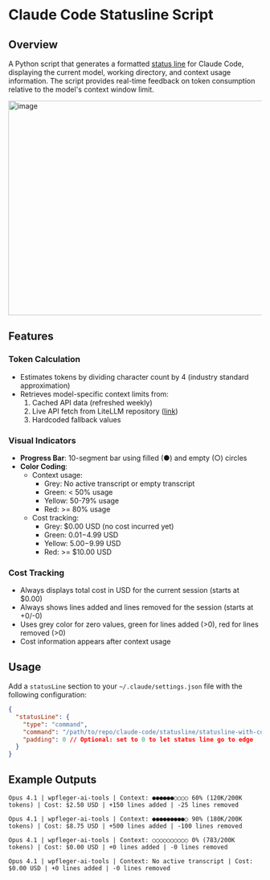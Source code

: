 # Claude Code Statusline Script

## Overview

A Python script that generates a formatted [status line](https://docs.anthropic.com/en/docs/claude-code/statusline) for Claude Code, displaying the current model, working directory, and context usage information. The script provides real-time feedback on token consumption relative to the model's context window limit.

<img width="1217" height="427" alt="image" src="https://github.com/user-attachments/assets/a5542835-f523-402c-8364-9a3efa156a04" />

## Features

### Token Calculation
- Estimates tokens by dividing character count by 4 (industry standard approximation)
- Retrieves model-specific context limits from:
  1. Cached API data (refreshed weekly)
  2. Live API fetch from LiteLLM repository ([link](https://raw.githubusercontent.com/BerriAI/litellm/main/model_prices_and_context_window.json))
  3. Hardcoded fallback values

### Visual Indicators
- **Progress Bar**: 10-segment bar using filled (●) and empty (○) circles
- **Color Coding**:
  - Context usage:
    - Grey: No active transcript or empty transcript
    - Green: < 50% usage
    - Yellow: 50-79% usage
    - Red: >= 80% usage
  - Cost tracking:
    - Grey: $0.00 USD (no cost incurred yet)
    - Green: $0.01-$4.99 USD
    - Yellow: $5.00-$9.99 USD
    - Red: >= $10.00 USD

### Cost Tracking
- Always displays total cost in USD for the current session (starts at $0.00)
- Always shows lines added and lines removed for the session (starts at +0/-0)
- Uses grey color for zero values, green for lines added (>0), red for lines removed (>0)
- Cost information appears after context usage

## Usage

Add a `statusLine` section to your `~/.claude/settings.json` file with the following configuration:
```json
{
  "statusLine": {
    "type": "command",
    "command": "/path/to/repo/claude-code/statusline/statusline-with-context.py",
    "padding": 0 // Optional: set to 0 to let status line go to edge
  }
}
```

## Example Outputs

```
Opus 4.1 | wpfleger-ai-tools | Context: ●●●●●●○○○○ 60% (120K/200K tokens) | Cost: $2.50 USD | +150 lines added | -25 lines removed
```

```
Opus 4.1 | wpfleger-ai-tools | Context: ●●●●●●●●●○ 90% (180K/200K tokens) | Cost: $8.75 USD | +500 lines added | -100 lines removed
```

```
Opus 4.1 | wpfleger-ai-tools | Context: ○○○○○○○○○○ 0% (783/200K tokens) | Cost: $0.00 USD | +0 lines added | -0 lines removed
```

```
Opus 4.1 | wpfleger-ai-tools | Context: No active transcript | Cost: $0.00 USD | +0 lines added | -0 lines removed
```
